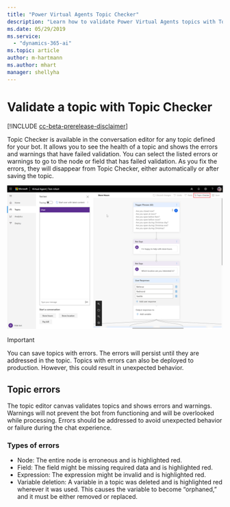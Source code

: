 ```yaml
---
title: "Power Virtual Agents Topic Checker"
description: "Learn how to validate Power Virtual Agents topics with Topic Checker."
ms.date: 05/29/2019
ms.service:
  - "dynamics-365-ai"
ms.topic: article
author: m-hartmann
ms.author: mhart
manager: shellyha
---
```


# Validate a topic with Topic Checker

[!INCLUDE [cc-beta-prerelease-disclaimer](includes/cc-beta-prerelease-disclaimer.md)]

Topic Checker is available in the conversation editor for any topic defined for your bot. It allows you to see the health of a topic and shows the errors and warnings that have failed validation. You can select the listed errors or warnings to go to the node or field that has failed validation. As you fix the errors, they will disappear from Topic Checker, either automatically or after saving the topic.

![Topic Checker control](media/topic-checker-control.png)

> [!IMPORTANT]
> You can save topics with errors. The errors will persist until they are addressed in the topic. Topics with errors can also be deployed to production. However, this could result in unexpected behavior.

## Topic errors

The topic editor canvas validates topics and shows errors and warnings. Warnings will not prevent the bot from functioning and will be overlooked while processing. Errors should be addressed to avoid unexpected behavior or failure during the chat experience.
  
### Types of errors 

- Node: The entire node is erroneous and is highlighted red.
- Field: The field might be missing required data and is highlighted red.
- Expression: The expression might be invalid and is highlighted red.
- Variable deletion: A variable in a topic was deleted and is highlighted red wherever it was used. This causes the variable to become “orphaned,” and it must be either removed or replaced.
